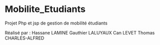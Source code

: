 # Mobilite_Etudiants
Projet Php et jsp de gestion de mobilité étudiants 

Réalisé par :
  Hassane LAMINE
  Gauthier LALUYAUX
  Can LEVET
  Thomas CHARLES-ALFRED
